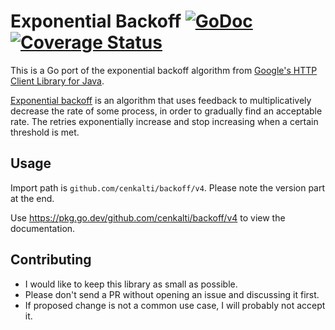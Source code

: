 # Exponential Backoff [![GoDoc][godoc image]][godoc] [![Coverage Status][coveralls image]][coveralls]

This is a Go port of the exponential backoff algorithm from [Google's HTTP Client Library for Java][google-http-java-client].

[Exponential backoff][exponential backoff wiki]
is an algorithm that uses feedback to multiplicatively decrease the rate of some process,
in order to gradually find an acceptable rate.
The retries exponentially increase and stop increasing when a certain threshold is met.

## Usage

Import path is `github.com/cenkalti/backoff/v4`. Please note the version part at the end.

Use https://pkg.go.dev/github.com/cenkalti/backoff/v4 to view the documentation.

## Contributing

* I would like to keep this library as small as possible.
* Please don't send a PR without opening an issue and discussing it first.
* If proposed change is not a common use case, I will probably not accept it.

[godoc]: https://pkg.go.dev/github.com/cenkalti/backoff/v4
[godoc image]: https://godoc.org/github.com/cenkalti/backoff?status.png
[coveralls]: https://coveralls.io/github/cenkalti/backoff?branch=master
[coveralls image]: https://coveralls.io/repos/github/cenkalti/backoff/badge.svg?branch=master

[google-http-java-client]: https://github.com/google/google-http-java-client/blob/da1aa993e90285ec18579f1553339b00e19b3ab5/google-http-client/src/main/java/com/google/api/client/util/ExponentialBackOff.java
[exponential backoff wiki]: http://en.wikipedia.org/wiki/Exponential_backoff

[advanced example]: https://pkg.go.dev/github.com/cenkalti/backoff/v4?tab=doc#pkg-examples
